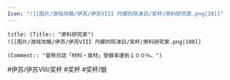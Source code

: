 ```yaml
---
Icon: "![[图片/游戏攻略/伊苏/伊苏VIII 丹娜的陨涕日/奖杯/原料研究家.png|30]]"
---
```

```ad-common-silver-trophy
title: (Title:: "原料研究家")
![[图片/游戏攻略/伊苏/伊苏VIII 丹娜的陨涕日/奖杯/原料研究家.png|100]]

(Comment:: "冒險日誌「材料・食材」登錄率達到１００％。")
```

#伊苏/伊苏VIII/奖杯 #奖杯 #奖杯/银

